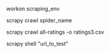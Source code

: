 
workon scraping_env

scrapy crawl spider_name

scrapy crawl all-ratings -o ratings3.csv

scrapy shell "url_to_test"